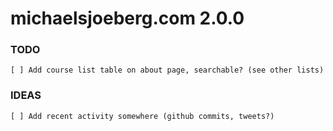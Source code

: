 # michaelsjoeberg.com 2.0.0

### TODO

    [ ] Add course list table on about page, searchable? (see other lists)

### IDEAS

    [ ] Add recent activity somewhere (github commits, tweets?)